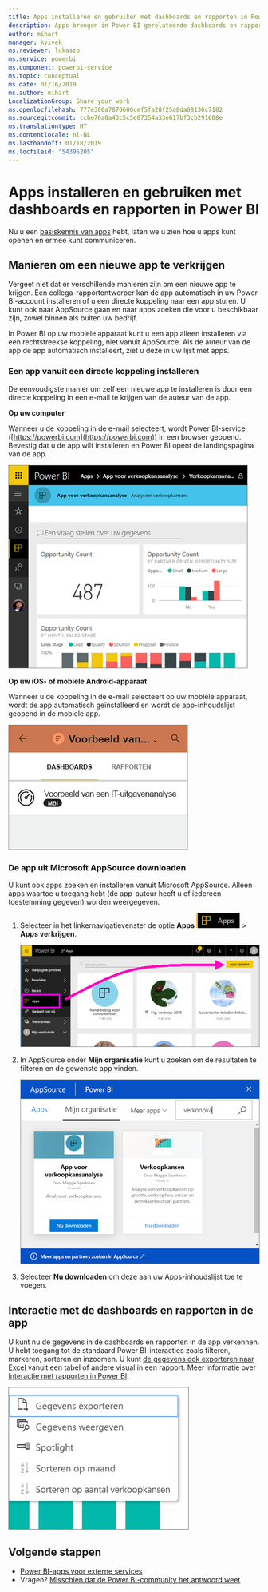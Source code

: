 ```yaml
---
title: Apps installeren en gebruiken met dashboards en rapporten in Power BI
description: Apps brengen in Power BI gerelateerde dashboards en rapporten allemaal op één plek samen.
author: mihart
manager: kvivek
ms.reviewer: lukaszp
ms.service: powerbi
ms.component: powerbi-service
ms.topic: conceptual
ms.date: 01/16/2019
ms.author: mihart
LocalizationGroup: Share your work
ms.openlocfilehash: 777e300a7870606cef5fa28f25a8da08136c7182
ms.sourcegitcommit: ccbe76a0a43c5c5e87354a33e617bf3cb291608e
ms.translationtype: HT
ms.contentlocale: nl-NL
ms.lasthandoff: 01/18/2019
ms.locfileid: "54395205"
---
```

# <a name="install-and-use-apps-with-dashboards-and-reports-in-power-bi"></a>Apps installeren en gebruiken met dashboards en rapporten in Power BI
Nu u een [basiskennis van apps](end-user-apps.md) hebt, laten we u zien hoe u apps kunt openen en ermee kunt communiceren. 

## <a name="ways-to-get-a-new-app"></a>Manieren om een ​​nieuwe app te verkrijgen
Vergeet niet dat er verschillende manieren zijn om een ​​nieuwe app te krijgen. Een collega-rapportontwerper kan de app automatisch in uw Power BI-account installeren of u een directe koppeling naar een app sturen. U kunt ook naar AppSource gaan en naar apps zoeken die voor u beschikbaar zijn, zowel binnen als buiten uw bedrijf. 

In Power BI op uw mobiele apparaat kunt u een app alleen installeren via een rechtstreekse koppeling, niet vanuit AppSource. Als de auteur van de app de app automatisch installeert, ziet u deze in uw lijst met apps.

### <a name="install-an-app-from-a-direct-link"></a>Een app vanuit een directe koppeling installeren
De eenvoudigste manier om zelf een nieuwe app te installeren is door een directe koppeling in een e-mail te krijgen van de auteur van de app.  

**Op uw computer** 

Wanneer u de koppeling in de e-mail selecteert, wordt Power BI-service ([https://powerbi.com](https://powerbi.com)) in een browser geopend. Bevestig dat u de app wilt installeren en Power BI opent de landingspagina van de app.

![Landingspagina van de app in de Power BI-service](./media/end-user-app-view/power-bi-app-landing-page-opportunity-480.png)

**Op uw iOS- of mobiele Android-apparaat** 

Wanneer u de koppeling in de e-mail selecteert op uw mobiele apparaat, wordt de app automatisch geïnstalleerd en wordt de app-inhoudslijst geopend in de mobiele app. 

![App-inhoudslijst op mobiele apparaten](./media/end-user-app-view/power-bi-app-index-it-spend-360.png)

### <a name="get-the-app-from-microsoft-appsource"></a>De app uit Microsoft AppSource downloaden
U kunt ook apps zoeken en installeren vanuit Microsoft AppSource. Alleen apps waartoe u toegang hebt (de app-auteur heeft u of iedereen toestemming gegeven) worden weergegeven.

1. Selecteer in het linkernavigatievenster de optie **Apps** ![](./media/end-user-apps/power-bi-apps-bar.png) > **Apps verkrijgen**. 
   
     ![Het pictogram Apps verkrijgen](./media/end-user-app-view/power-bi-get-apps.png)
2. In AppSource onder **Mijn organisatie** kunt u zoeken om de resultaten te filteren en de gewenste app vinden.
   
     ![In AppSource onder Mijn organisatie](./media/end-user-app-view/power-bi-appsource-my-org.png)
3. Selecteer **Nu downloaden** om deze aan uw Apps-inhoudslijst toe te voegen. 

## <a name="interact-with-the-dashboards-and-reports-in-the-app"></a>Interactie met de dashboards en rapporten in de app
U kunt nu de gegevens in de dashboards en rapporten in de app verkennen. U hebt toegang tot de standaard Power BI-interacties zoals filteren, markeren, sorteren en inzoomen. U kunt [de gegevens ook exporteren naar Excel ](end-user-export-data.md) vanuit een tabel of andere visual in een rapport. Meer informatie over [Interactie met rapporten in Power BI](end-user-reading-view.md). 

![Gegevens uit een Power BI-visualisatie exporteren](./media/end-user-app-view/power-bi-service-export-data-visual.png)


## <a name="next-steps"></a>Volgende stappen
* [Power BI-apps voor externe services](end-user-connect-to-services.md)
* Vragen? [Misschien dat de Power BI-community het antwoord weet](http://community.powerbi.com/)

